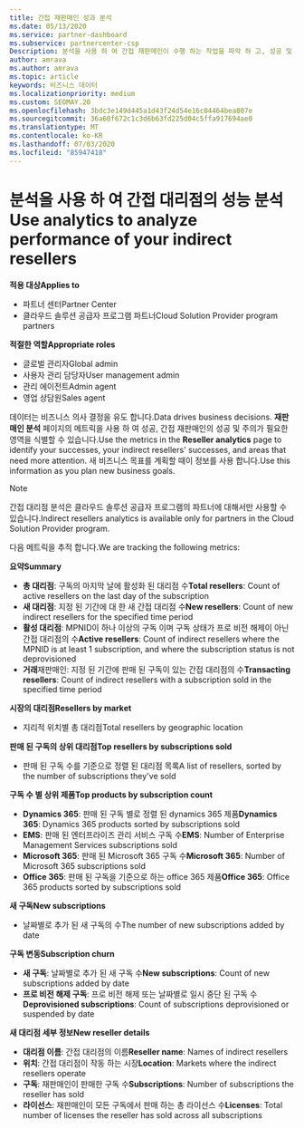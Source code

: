 ```yaml
---
title: 간접 재판매인 성과 분석
ms.date: 05/13/2020
ms.service: partner-dashboard
ms.subservice: partnercenter-csp
Description: 분석을 사용 하 여 간접 재판매인이 수행 하는 작업을 파악 하 고, 성공 및 영역에서 더 많은 주의가 필요할 수 있습니다.
author: amrava
ms.author: amrava
ms.topic: article
keywords: 비즈니스 데이터
ms.localizationpriority: medium
ms.custom: SEOMAY.20
ms.openlocfilehash: 3bdc3e149d445a1d43f24d54e16c04464bea807e
ms.sourcegitcommit: 36a60f672c1c3d6b63fd225d04c5ffa917694ae0
ms.translationtype: MT
ms.contentlocale: ko-KR
ms.lasthandoff: 07/03/2020
ms.locfileid: "85947418"
---
```

# <a name="use-analytics-to-analyze-performance-of-your-indirect-resellers"></a><span data-ttu-id="3235e-104">분석을 사용 하 여 간접 대리점의 성능 분석</span><span class="sxs-lookup"><span data-stu-id="3235e-104">Use analytics to analyze performance of your indirect resellers</span></span>

<span data-ttu-id="3235e-105">**적용 대상**</span><span class="sxs-lookup"><span data-stu-id="3235e-105">**Applies to**</span></span>

- <span data-ttu-id="3235e-106">파트너 센터</span><span class="sxs-lookup"><span data-stu-id="3235e-106">Partner Center</span></span>
- <span data-ttu-id="3235e-107">클라우드 솔루션 공급자 프로그램 파트너</span><span class="sxs-lookup"><span data-stu-id="3235e-107">Cloud Solution Provider program partners</span></span>

<span data-ttu-id="3235e-108">**적절한 역할**</span><span class="sxs-lookup"><span data-stu-id="3235e-108">**Appropriate roles**</span></span>

- <span data-ttu-id="3235e-109">글로벌 관리자</span><span class="sxs-lookup"><span data-stu-id="3235e-109">Global admin</span></span>
- <span data-ttu-id="3235e-110">사용자 관리 담당자</span><span class="sxs-lookup"><span data-stu-id="3235e-110">User management admin</span></span>
- <span data-ttu-id="3235e-111">관리 에이전트</span><span class="sxs-lookup"><span data-stu-id="3235e-111">Admin agent</span></span>
- <span data-ttu-id="3235e-112">영업 상담원</span><span class="sxs-lookup"><span data-stu-id="3235e-112">Sales agent</span></span>

<span data-ttu-id="3235e-113">데이터는 비즈니스 의사 결정을 유도 합니다.</span><span class="sxs-lookup"><span data-stu-id="3235e-113">Data drives business decisions.</span></span> <span data-ttu-id="3235e-114">**재판매인 분석** 페이지의 메트릭을 사용 하 여 성공, 간접 재판매인의 성공 및 주의가 필요한 영역을 식별할 수 있습니다.</span><span class="sxs-lookup"><span data-stu-id="3235e-114">Use the metrics in the **Reseller analytics** page to identify your successes, your indirect resellers' successes, and areas that need more attention.</span></span> <span data-ttu-id="3235e-115">새 비즈니스 목표를 계획할 때이 정보를 사용 합니다.</span><span class="sxs-lookup"><span data-stu-id="3235e-115">Use this information as you plan new business goals.</span></span>

> [!NOTE]
> <span data-ttu-id="3235e-116">간접 대리점 분석은 클라우드 솔루션 공급자 프로그램의 파트너에 대해서만 사용할 수 있습니다.</span><span class="sxs-lookup"><span data-stu-id="3235e-116">Indirect resellers analytics is available only for partners in the Cloud Solution Provider program.</span></span>

<span data-ttu-id="3235e-117">다음 메트릭을 추적 합니다.</span><span class="sxs-lookup"><span data-stu-id="3235e-117">We are tracking the following metrics:</span></span>

<span data-ttu-id="3235e-118">**요약**</span><span class="sxs-lookup"><span data-stu-id="3235e-118">**Summary**</span></span>  
 - <span data-ttu-id="3235e-119">**총 대리점**: 구독의 마지막 날에 활성화 된 대리점 수</span><span class="sxs-lookup"><span data-stu-id="3235e-119">**Total resellers**: Count of active resellers on the last day of the subscription</span></span>  
 - <span data-ttu-id="3235e-120">**새 대리점**: 지정 된 기간에 대 한 새 간접 대리점 수</span><span class="sxs-lookup"><span data-stu-id="3235e-120">**New resellers**: Count of new indirect resellers for the specified time period</span></span>  
 - <span data-ttu-id="3235e-121">**활성 대리점**: MPNID이 하나 이상의 구독 이며 구독 상태가 프로 비전 해제이 아닌 간접 대리점의 수</span><span class="sxs-lookup"><span data-stu-id="3235e-121">**Active resellers**: Count of indirect resellers where the MPNID is at least 1 subscription, and where the subscription status is not deprovisioned</span></span>  
 - <span data-ttu-id="3235e-122">**거래**재판매인: 지정 된 기간에 판매 된 구독이 있는 간접 대리점의 수</span><span class="sxs-lookup"><span data-stu-id="3235e-122">**Transacting resellers**: Count of indirect resellers with a subscription sold in the specified time period</span></span>  

<span data-ttu-id="3235e-123">**시장의 대리점**</span><span class="sxs-lookup"><span data-stu-id="3235e-123">**Resellers by market**</span></span>  
 - <span data-ttu-id="3235e-124">지리적 위치별 총 대리점</span><span class="sxs-lookup"><span data-stu-id="3235e-124">Total resellers by geographic location</span></span>  

<span data-ttu-id="3235e-125">**판매 된 구독의 상위 대리점**</span><span class="sxs-lookup"><span data-stu-id="3235e-125">**Top resellers by subscriptions sold**</span></span>
 - <span data-ttu-id="3235e-126">판매 된 구독 수를 기준으로 정렬 된 대리점 목록</span><span class="sxs-lookup"><span data-stu-id="3235e-126">A list of resellers, sorted by the number of subscriptions they've sold</span></span>  

<span data-ttu-id="3235e-127">**구독 수 별 상위 제품**</span><span class="sxs-lookup"><span data-stu-id="3235e-127">**Top products by subscription count**</span></span>  
 - <span data-ttu-id="3235e-128">**Dynamics 365**: 판매 된 구독 별로 정렬 된 dynamics 365 제품</span><span class="sxs-lookup"><span data-stu-id="3235e-128">**Dynamics 365**: Dynamics 365 products sorted by subscriptions sold</span></span>  
 - <span data-ttu-id="3235e-129">**EMS**: 판매 된 엔터프라이즈 관리 서비스 구독 수</span><span class="sxs-lookup"><span data-stu-id="3235e-129">**EMS**: Number of Enterprise Management Services subscriptions sold</span></span>  
 - <span data-ttu-id="3235e-130">**Microsoft 365**: 판매 된 Microsoft 365 구독 수</span><span class="sxs-lookup"><span data-stu-id="3235e-130">**Microsoft 365**: Number of Microsoft 365 subscriptions sold</span></span>  
 - <span data-ttu-id="3235e-131">**Office 365**: 판매 된 구독을 기준으로 하는 office 365 제품</span><span class="sxs-lookup"><span data-stu-id="3235e-131">**Office 365**: Office 365 products sorted by subscriptions sold</span></span>  

<span data-ttu-id="3235e-132">**새 구독**</span><span class="sxs-lookup"><span data-stu-id="3235e-132">**New subscriptions**</span></span>  
 - <span data-ttu-id="3235e-133">날짜별로 추가 된 새 구독의 수</span><span class="sxs-lookup"><span data-stu-id="3235e-133">The number of new subscriptions added by date</span></span>  

<span data-ttu-id="3235e-134">**구독 변동**</span><span class="sxs-lookup"><span data-stu-id="3235e-134">**Subscription churn**</span></span>  
 - <span data-ttu-id="3235e-135">**새 구독**: 날짜별로 추가 된 새 구독 수</span><span class="sxs-lookup"><span data-stu-id="3235e-135">**New subscriptions**: Count of new subscriptions added by date</span></span>  
 - <span data-ttu-id="3235e-136">**프로 비전 해제 구독**: 프로 비전 해제 또는 날짜별로 일시 중단 된 구독 수</span><span class="sxs-lookup"><span data-stu-id="3235e-136">**Deprovisioned subscriptions**: Count of subscriptions deprovisioned or suspended by date</span></span>  

<span data-ttu-id="3235e-137">**새 대리점 세부 정보**</span><span class="sxs-lookup"><span data-stu-id="3235e-137">**New reseller details**</span></span>  
 - <span data-ttu-id="3235e-138">**대리점 이름**: 간접 대리점의 이름</span><span class="sxs-lookup"><span data-stu-id="3235e-138">**Reseller name**: Names of indirect resellers</span></span>  
 - <span data-ttu-id="3235e-139">**위치**: 간접 대리점이 작동 하는 시장</span><span class="sxs-lookup"><span data-stu-id="3235e-139">**Location**: Markets where the indirect resellers operate</span></span>  
 - <span data-ttu-id="3235e-140">**구독**: 재판매인이 판매한 구독 수</span><span class="sxs-lookup"><span data-stu-id="3235e-140">**Subscriptions**: Number of subscriptions the reseller has sold</span></span>  
 - <span data-ttu-id="3235e-141">**라이선스**: 재판매인이 모든 구독에서 판매 하는 총 라이선스 수</span><span class="sxs-lookup"><span data-stu-id="3235e-141">**Licenses**: Total number of licenses the reseller has sold across all subscriptions</span></span>  
  
  